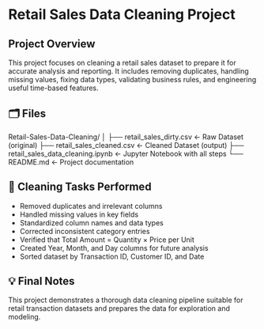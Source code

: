 # Retail Sales Data Cleaning Project

##  Project Overview
This project focuses on cleaning a retail sales dataset to prepare it for accurate analysis and reporting. It includes removing duplicates, handling missing values, fixing data types, validating business rules, and engineering useful time-based features.

## 🗂️ Files
Retail-Sales-Data-Cleaning/
│
├── retail_sales_dirty.csv           ← Raw Dataset (original)
├── retail_sales_cleaned.csv         ← Cleaned Dataset (output)
├── retail_sales_data_cleaning.ipynb ← Jupyter Notebook with all steps
└── README.md                        ← Project documentation


## 🔧 Cleaning Tasks Performed
- Removed duplicates and irrelevant columns  
- Handled missing values in key fields  
- Standardized column names and data types  
- Corrected inconsistent category entries  
- Verified that Total Amount = Quantity × Price per Unit  
- Created Year, Month, and Day columns for future analysis  
- Sorted dataset by Transaction ID, Customer ID, and Date  

## 💡 Final Notes
This project demonstrates a thorough data cleaning pipeline suitable for retail transaction datasets and prepares the data for exploration and modeling.
